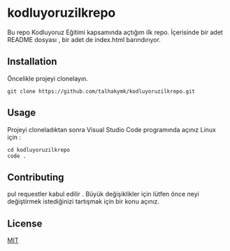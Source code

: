# kodluyoruzilkrepo
Bu repo Kodluyoruz Eğitimi kapsamında açtığım ilk repo. İçerisinde bir adet README dosyası , bir adet de index.html barındırıyor.

##  Installation

Öncelikle projeyi clonelayın.
```
git clone https://github.com/talhakymk/kodluyoruzilkrepo.git
```
## Usage

Projeyi cloneladıktan sonra Visual Studio Code programında açınız 
Linux için :
```
cd kodluyoruzilkrepo
code .
```
## Contributing

pul requestler kabul edilir . Büyük değişiklikler için lütfen önce neyi değiştirmek istediğinizi tartışmak için bir konu açınız.

## License

[MIT](https://choosealicense.com/licenses/mit/)

